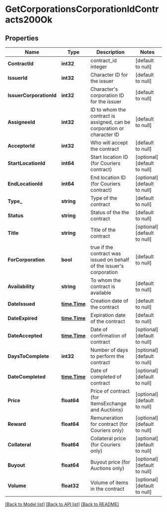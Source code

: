 # GetCorporationsCorporationIdContracts200Ok

## Properties
Name | Type | Description | Notes
------------ | ------------- | ------------- | -------------
**ContractId** | **int32** | contract_id integer | [default to null]
**IssuerId** | **int32** | Character ID for the issuer | [default to null]
**IssuerCorporationId** | **int32** | Character&#39;s corporation ID for the issuer | [default to null]
**AssigneeId** | **int32** | ID to whom the contract is assigned, can be corporation or character ID | [default to null]
**AcceptorId** | **int32** | Who will accept the contract | [default to null]
**StartLocationId** | **int64** | Start location ID (for Couriers contract) | [optional] [default to null]
**EndLocationId** | **int64** | End location ID (for Couriers contract) | [optional] [default to null]
**Type_** | **string** | Type of the contract | [default to null]
**Status** | **string** | Status of the the contract | [default to null]
**Title** | **string** | Title of the contract | [optional] [default to null]
**ForCorporation** | **bool** | true if the contract was issued on behalf of the issuer&#39;s corporation | [default to null]
**Availability** | **string** | To whom the contract is available | [default to null]
**DateIssued** | [**time.Time**](time.Time.md) | Сreation date of the contract | [default to null]
**DateExpired** | [**time.Time**](time.Time.md) | Expiration date of the contract | [default to null]
**DateAccepted** | [**time.Time**](time.Time.md) | Date of confirmation of contract | [optional] [default to null]
**DaysToComplete** | **int32** | Number of days to perform the contract | [optional] [default to null]
**DateCompleted** | [**time.Time**](time.Time.md) | Date of completed of contract | [optional] [default to null]
**Price** | **float64** | Price of contract (for ItemsExchange and Auctions) | [optional] [default to null]
**Reward** | **float64** | Remuneration for contract (for Couriers only) | [optional] [default to null]
**Collateral** | **float64** | Collateral price (for Couriers only) | [optional] [default to null]
**Buyout** | **float64** | Buyout price (for Auctions only) | [optional] [default to null]
**Volume** | **float32** | Volume of items in the contract | [optional] [default to null]

[[Back to Model list]](../README.md#documentation-for-models) [[Back to API list]](../README.md#documentation-for-api-endpoints) [[Back to README]](../README.md)


